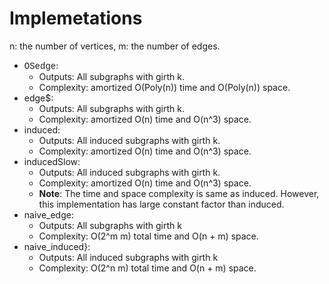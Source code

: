 # Implemetations 
n: the number of vertices, m: the number of edges. 

- <font face="Courier">OSedge</font>: 
	- Outputs: All subgraphs with girth k. 
	- Complexity: amortized O(Poly(n)) time and O(Poly(n)) space. 
- edge$: 
	- Outputs: All subgraphs with girth k. 
	- Complexity: amortized O(n) time and O(n^3) space. 
- induced:  
	- Outputs: All induced subgraphs with girth k. 
	- Complexity: amortized O(n) time and O(n^3) space. 
- inducedSlow:  
	- Outputs: All induced subgraphs with girth k. 
	- Complexity: amortized O(n) time and O(n^3) space. 
	- $\textbf{Note}$: The time and space complexity is same as induced. However, this implementation has large constant factor than induced. 
- naive_edge: 
	- Outputs: All subgraphs with girth k
	- Complexity: O(2^m m) total time and O(n + m) space. 
- naive_induced}: 
	- Outputs: All induced subgraphs with girth k
	- Complexity: O(2^n m) total time and O(n + m) space. 
